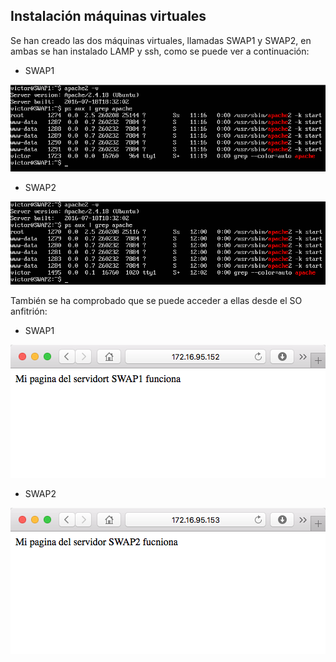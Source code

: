 ## Instalación máquinas virtuales

Se han creado las dos máquinas virtuales, llamadas SWAP1 y SWAP2, en ambas se han instalado LAMP y ssh, como se puede ver a continuación:

* SWAP1

![Instalado en SWAP1](SWAP1instalado.png)

* SWAP2

![Instalado en SWAP2](SWAP2instalado.png)


También se ha comprobado que se puede acceder a ellas desde el SO anfitrión:

* SWAP1

![Acceso web SWAP1](SWAP1web.png)

* SWAP2

![Acceso web SWAP2](SWAP2web.png)
